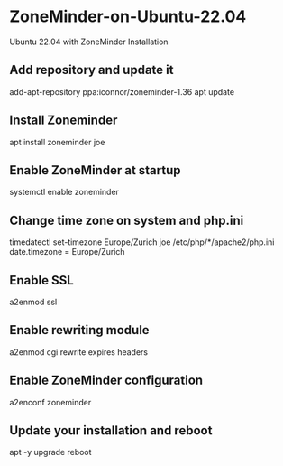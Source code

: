 # ZoneMinder-on-Ubuntu-22.04
Ubuntu 22.04 with ZoneMinder Installation

## Add repository and update it
 add-apt-repository ppa:iconnor/zoneminder-1.36
 apt update

## Install Zoneminder
apt install zoneminder joe

## Enable ZoneMinder at startup
systemctl enable zoneminder

## Change time zone on system and php.ini
timedatectl set-timezone Europe/Zurich
joe /etc/php/*/apache2/php.ini
	date.timezone = Europe/Zurich

## Enable SSL
a2enmod ssl

## Enable rewriting module
a2enmod cgi rewrite expires headers

## Enable ZoneMinder configuration
a2enconf zoneminder

## Update your installation and reboot
apt -y upgrade
reboot
